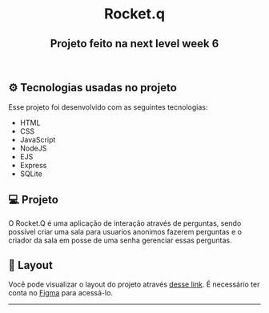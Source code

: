 <h1 align="center">
  Rocket.q
</h1>
<h2 align="center">Projeto feito na next level week 6</h2>

<br>



## &#9881; Tecnologias usadas no projeto

Esse projeto foi desenvolvido com as seguintes tecnologias:

- HTML
- CSS
- JavaScript
- NodeJS
- EJS
- Express
- SQLite

## 💻 Projeto

O Rocket.Q é uma aplicação de interação através de perguntas, sendo possível criar uma sala para usuarios anonimos fazerem perguntas e o criador da sala em posse de uma senha gerenciar essas perguntas.

## 🔖 Layout

Você pode visualizar o layout do projeto através [desse link](https://www.figma.com/file/vp3iFfd1ohCbHyDX9jCiQi/Roquet.q). É necessário ter conta no [Figma](https://figma.com) para acessá-lo.

---

